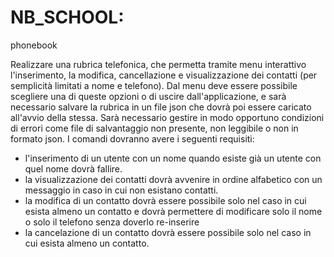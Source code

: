 # NB_SCHOOL: 

phonebook

Realizzare una rubrica telefonica, che permetta tramite menu interattivo l'inserimento, la modifica, cancellazione e visualizzazione dei contatti (per semplicità limitati a nome e telefono). Dal menu deve essere possibile scegliere una di queste opzioni o di uscire dall'applicazione, e sarà necessario salvare la rubrica in un file json che dovrà poi essere caricato all'avvio della stessa. Sarà necessario gestire in modo opportuno condizioni di errori come file di salvantaggio non presente, non leggibile o non in formato json.
I comandi dovranno avere i seguenti requisiti:
- l'inserimento di un utente con un nome quando esiste già un utente con quel nome dovrà fallire.
- la visualizzazione dei contatti dovrà avvenire in ordine alfabetico con un messaggio in caso in cui non esistano contatti.
- la modifica di un contatto dovrà essere possibile solo nel caso in cui esista almeno un contatto e dovrà permettere di modificare solo il nome o solo il telefono senza doverlo re-inserire
- la cancelazione di un contatto dovrà essere possibile solo nel caso in cui esista almeno un contatto. 


